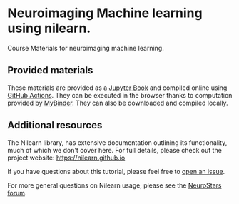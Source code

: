 # Neuroimaging Machine learning using nilearn.

Course Materials for neuroimaging machine learning.

## Provided materials

These materials are provided as a [Jupyter Book](https://jupyterbook.org) and compiled online using [GitHub Actions](https://github.com/features/actions).
They can be executed in the browser thanks to computation provided by [MyBinder](https://mybinder.org/).
They can also be downloaded and compiled locally.


## Additional resources

The Nilearn library, has extensive documentation outlining its functionality, much of which we don't cover here.
For full details, please check out the project website: https://nilearn.github.io

If you have questions about this tutorial, please feel free to [open an issue](https://openscapes.github.io/series/github-issues.html).

For more general questions on Nilearn usage, please see the [NeuroStars forum](https://neurostars.org).
